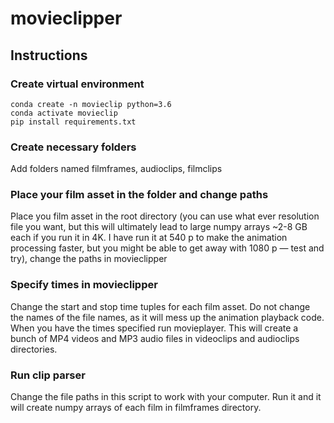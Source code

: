 # movieclipper

## Instructions
### Create virtual environment

```
conda create -n movieclip python=3.6
conda activate movieclip
pip install requirements.txt
```

### Create necessary folders
Add folders named filmframes, audioclips, filmclips

### Place your film asset in the folder and change paths
Place you film asset in the root directory (you can use what ever resolution file you want, but this will ultimately lead to large numpy arrays ~2-8 GB each if you run it in 4K. I have run it at 540 p to make the animation processing faster, but you might be able to get away with 1080 p — test and try), change the paths in movieclipper

### Specify times in movieclipper
Change the start and stop time tuples for each film asset. Do not change the names of the file names, as it will mess up the animation playback code. When you have the times specified run movieplayer. This will create a bunch of MP4 videos and MP3 audio files in videoclips and audioclips directories.

### Run clip parser
Change the file paths in this script to work with your computer. Run it and it will create 
numpy arrays of each film in filmframes directory. 